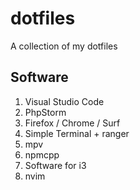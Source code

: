# dotfiles
A collection of my dotfiles


## Software
1. Visual Studio Code
2. PhpStorm
3. Firefox / Chrome / Surf
4. Simple Terminal + ranger
5. mpv
6. npmcpp
7. Software for i3
8. nvim
